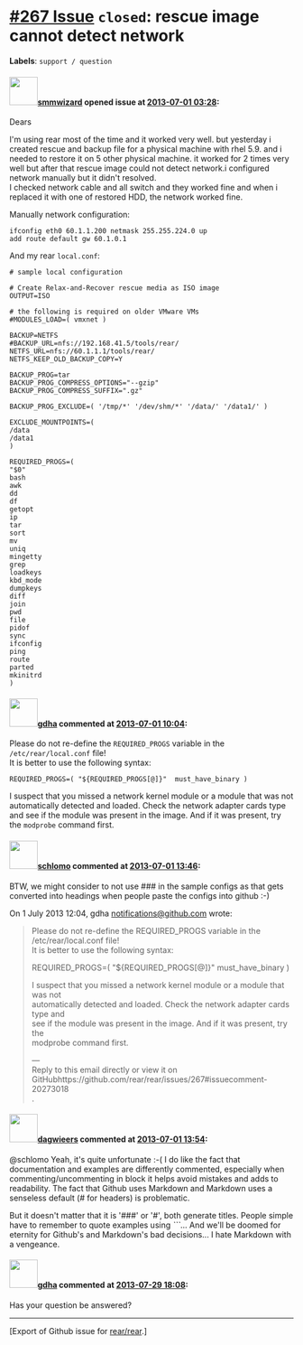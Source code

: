 [\#267 Issue](https://github.com/rear/rear/issues/267) `closed`: rescue image cannot detect network
===================================================================================================

**Labels**: `support / question`

#### <img src="https://avatars.githubusercontent.com/u/4532367?v=4" width="50">[smmwizard](https://github.com/smmwizard) opened issue at [2013-07-01 03:28](https://github.com/rear/rear/issues/267):

Dears

I'm using rear most of the time and it worked very well. but yesterday i
created rescue and backup file for a physical machine with rhel 5.9. and
i needed to restore it on 5 other physical machine. it worked for 2
times very well but after that rescue image could not detect network.i
configured network manually but it didn't resolved.  
I checked network cable and all switch and they worked fine and when i
replaced it with one of restored HDD, the network worked fine.

Manually network configuration:

    ifconfig eth0 60.1.1.200 netmask 255.255.224.0 up
    add route default gw 60.1.0.1

And my rear `local.conf`:

    # sample local configuration

    # Create Relax-and-Recover rescue media as ISO image
    OUTPUT=ISO

    # the following is required on older VMware VMs
    #MODULES_LOAD=( vmxnet )

    BACKUP=NETFS
    #BACKUP_URL=nfs://192.168.41.5/tools/rear/
    NETFS_URL=nfs://60.1.1.1/tools/rear/
    NETFS_KEEP_OLD_BACKUP_COPY=Y

    BACKUP_PROG=tar
    BACKUP_PROG_COMPRESS_OPTIONS="--gzip"
    BACKUP_PROG_COMPRESS_SUFFIX=".gz"

    BACKUP_PROG_EXCLUDE=( '/tmp/*' '/dev/shm/*' '/data/' '/data1/' )

    EXCLUDE_MOUNTPOINTS=(
    /data
    /data1
    )

    REQUIRED_PROGS=(
    "$0"
    bash
    awk
    dd
    df
    getopt
    ip
    tar
    sort
    mv
    uniq
    mingetty
    grep
    loadkeys
    kbd_mode
    dumpkeys
    diff
    join
    pwd
    file
    pidof
    sync
    ifconfig
    ping
    route
    parted
    mkinitrd
    )

#### <img src="https://avatars.githubusercontent.com/u/888633?u=cdaeb31efcc0048d3619651aa18dd4b76e636b21&v=4" width="50">[gdha](https://github.com/gdha) commented at [2013-07-01 10:04](https://github.com/rear/rear/issues/267#issuecomment-20273018):

Please do not re-define the `REQUIRED_PROGS` variable in the
`/etc/rear/local.conf` file!  
It is better to use the following syntax:

    REQUIRED_PROGS=( "${REQUIRED_PROGS[@]}"  must_have_binary )

I suspect that you missed a network kernel module or a module that was
not automatically detected and loaded. Check the network adapter cards
type and see if the module was present in the image. And if it was
present, try the `modprobe` command first.

#### <img src="https://avatars.githubusercontent.com/u/101384?v=4" width="50">[schlomo](https://github.com/schlomo) commented at [2013-07-01 13:46](https://github.com/rear/rear/issues/267#issuecomment-20282484):

BTW, we might consider to not use \#\#\# in the sample configs as that
gets  
converted into headings when people paste the configs into github :-)

On 1 July 2013 12:04, gdha <notifications@github.com> wrote:

> Please do not re-define the REQUIRED\_PROGS variable in the  
> /etc/rear/local.conf file!  
> It is better to use the following syntax:
>
> REQUIRED\_PROGS=( "${REQUIRED\_PROGS\[@\]}" must\_have\_binary )
>
> I suspect that you missed a network kernel module or a module that was
> not  
> automatically detected and loaded. Check the network adapter cards
> type and  
> see if the module was present in the image. And if it was present, try
> the  
> modprobe command first.
>
> —  
> Reply to this email directly or view it on
> GitHubhttps://github.com/rear/rear/issues/267\#issuecomment-20273018  
> .

#### <img src="https://avatars.githubusercontent.com/u/388198?u=0732dee3fe5002278cfbf40359ec431bdcf5f06c&v=4" width="50">[dagwieers](https://github.com/dagwieers) commented at [2013-07-01 13:54](https://github.com/rear/rear/issues/267#issuecomment-20282911):

@schlomo Yeah, it's quite unfortunate :-( I do like the fact that
documentation and examples are differently commented, especially when
commenting/uncommenting in block it helps avoid mistakes and adds to
readability. The fact that Github uses Markdown and Markdown uses a
senseless default (\# for headers) is problematic.

But it doesn't matter that it is '\#\#\#' or '\#', both generate titles.
People simple have to remember to quote examples using *\`\`\`*... And
we'll be doomed for eternity for Github's and Markdown's bad
decisions... I hate Markdown with a vengeance.

#### <img src="https://avatars.githubusercontent.com/u/888633?u=cdaeb31efcc0048d3619651aa18dd4b76e636b21&v=4" width="50">[gdha](https://github.com/gdha) commented at [2013-07-29 18:08](https://github.com/rear/rear/issues/267#issuecomment-21739183):

Has your question be answered?

------------------------------------------------------------------------

\[Export of Github issue for
[rear/rear](https://github.com/rear/rear).\]
